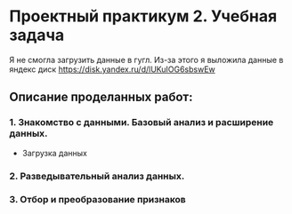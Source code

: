 # Проектный практикум 2. Учебная задача

Я не смогла загрузить данные в гугл. Из-за этого я выложила данные в яндекс диск
https://disk.yandex.ru/d/lUKuIOG6sbswEw


## **Описание проделанных работ:**

### 1. Знакомство с данными. Базовый анализ и расширение данных.
 - Загрузка данных
### 2. Разведывательный анализ данных.
### 3. Отбор и преобразование признаков
